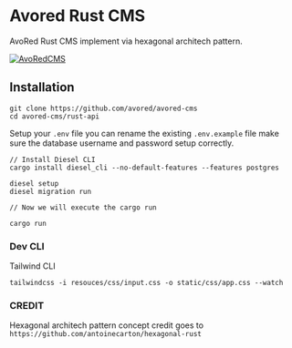 # Avored Rust CMS
AvoRed Rust CMS implement via hexagonal architech pattern. 


[![AvoRedCMS](https://github.com/avored/avored-cms/actions/workflows/rust.yml/badge.svg)](https://github.com/avored/avored-cms/actions/workflows/rust.yml)


## Installation

    git clone https://github.com/avored/avored-cms
    cd avored-cms/rust-api
    

Setup your `.env` file you can rename the existing `.env.example` file make sure the database username and password setup correctly.

     
    // Install Diesel CLI
    cargo install diesel_cli --no-default-features --features postgres

    diesel setup
    diesel migration run

    // Now we will execute the cargo run

    cargo run

### Dev CLI

Tailwind CLI
     
    tailwindcss -i resouces/css/input.css -o static/css/app.css --watch



### CREDIT

Hexagonal architech pattern concept credit goes to `https://github.com/antoinecarton/hexagonal-rust`
